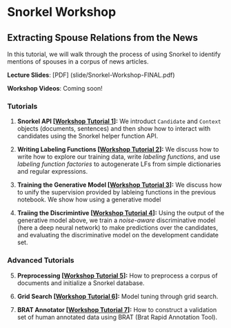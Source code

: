 # Snorkel Workshop
## Extracting Spouse Relations from the News

In this tutorial, we will walk through the process of using Snorkel to identify mentions of spouses in a corpus of news articles.

**Lecture Slides**: [PDF] (slide/Snorkel-Workshop-FINAL.pdf)

**Workshop Videos**: Coming soon!

### Tutorials

1. **Snorkel API [[Workshop Tutorial 1](Workshop_1_Snorkel_API.ipynb)]:**
We introduct `Candidate` and `Context` objects (documents, sentences) and then show how to interact with candidates using the Snorkel helper function API. 

2. **Writing Labeling Functions [[Workshop Tutorial 2](Workshop_2_Writing_Labeling_Functions.ipynb)]:**
We discuss how to write how to explore our training data, write _labeling functions_, and use _labeling function factories_ to autogenerate LFs from simple dictionaries and regular expressions.

3. **Training the Generative Model [[Workshop Tutorial 3](Workshop_3_Generative_Model_Training.ipynb)]:**
We discuss how to unify the supervision provided by lableing functions in the previous notebook. We show how using a generative model 

4. **Traiing the Discrimintive [[Workshop Tutorial 4](Workshop_4_Discriminative_Model_Training.ipynb)]:**
Using the output of the generative model above, we train a _noise-aware_ discriminative model (here a deep neural network) to make predictions over the candidates, and evaluating the discriminative model on the development candidate set.

### Advanced Tutorials

5. **Preprocessing [[Workshop Tutorial 5](Workshop_5_Advanced_Preprocessing.ipynb)]:**
How to preprocess a corpus of documents and initialize a Snorkel database.

6. **Grid Search [[Workshop Tutorial 6](Workshop_6_Advanced_Grid_Search.ipynb)]:**
Model tuning through grid search.

7. **BRAT Annotator [[Workshop Tutorial 7](Workshop_7_Advanced_BRAT_Annotator.ipynb)]:**
How to construct a validation set of human annotated data using BRAT (Brat Rapid Annotation Tool).
